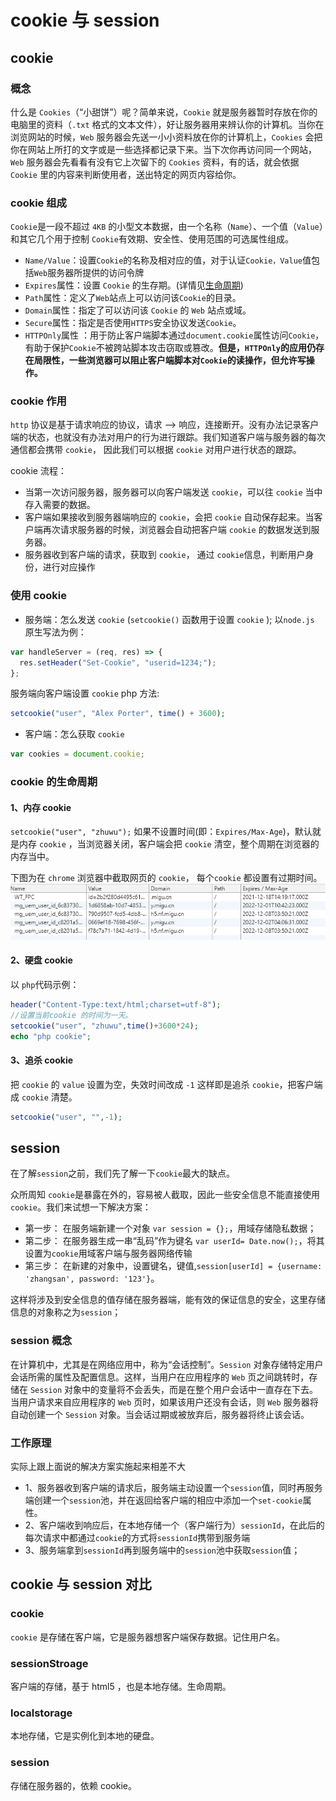 # cookie 与 session

## cookie

### 概念

什么是 `Cookies`（“小甜饼”）呢？简单来说，`Cookie` 就是服务器暂时存放在你的电脑里的资料（`.txt` 格式的文本文件），好让服务器用来辨认你的计算机。当你在浏览网站的时候，`Web` 服务器会先送一小小资料放在你的计算机上，`Cookies` 会把你在网站上所打的文字或是一些选择都记录下来。当下次你再访问同一个网站，`Web` 服务器会先看看有没有它上次留下的 `Cookies` 资料，有的话，就会依据 `Cookie` 里的内容来判断使用者，送出特定的网页内容给你。

### cookie 组成

`Cookie`是一段不超过 `4KB` 的小型文本数据，由一个名称（`Name`）、一个值（`Value`）和其它几个用于控制 `Cookie`有效期、安全性、使用范围的可选属性组成。

- `Name/Value`：设置`Cookie`的名称及相对应的值，对于认证`Cookie，Value`值包括`Web`服务器所提供的访问令牌
- `Expires`属性：设置 `Cookie` 的生存期。(详情见[生命周期](/node/node_05_cookie和session.html#cookie-的生命周期))
- `Path`属性：定义了`Web`站点上可以访问该`Cookie`的目录。
- `Domain`属性：指定了可以访问该 `Cookie` 的 `Web` 站点或域。
- `Secure`属性：指定是否使用`HTTPS`安全协议发送`Cookie`。
- `HTTPOnly`属性 ：用于防止客户端脚本通过`document.cookie`属性访问`Cookie`，有助于保护`Cookie`不被跨站脚本攻击窃取或篡改。**但是，`HTTPOnly`的应用仍存在局限性，一些浏览器可以阻止客户端脚本对`Cookie`的读操作，但允许写操作。**

### cookie 作用

`http` 协议是基于请求响应的协议，请求 --> 响应，连接断开。没有办法记录客户端的状态，也就没有办法对用户的行为进行跟踪。我们知道客户端与服务器的每次通信都会携带 `cookie`， 因此我们可以根据 `cookie` 对用户进行状态的跟踪。

cookie 流程：

- 当第一次访问服务器，服务器可以向客户端发送 `cookie`，可以往 `cookie` 当中存入需要的数据。
- 客户端如果接收到服务器端响应的 `cookie`，会把 `cookie` 自动保存起来。当客户端再次请求服务器的时候，浏览器会自动把客户端 `cookie` 的数据发送到服务器。
- 服务器收到客户端的请求，获取到 `cookie`， 通过 `cookie`信息，判断用户身份，进行对应操作

### 使用 cookie

- 服务端：怎么发送 `cookie` (`setcookie()` 函数用于设置 `cookie` );
  以`node.js` 原生写法为例：

```js
var handleServer = (req, res) => {
  res.setHeader("Set-Cookie", "userid=1234;");
};
```

服务端向客户端设置 `cookie` php 方法:

```php
setcookie("user", "Alex Porter", time() + 3600);
```

- 客户端：怎么获取 `cookie`

```js
var cookies = document.cookie;
```

### cookie 的生命周期

#### 1、内存 cookie

`setcookie("user", "zhuwu");` 如果不设置时间(即：`Expires/Max-Age`)，默认就是内存 `cookie` ，当浏览器关闭，客户端会把 `cookie` 清空，整个周期在浏览器的内存当中。

下图为在 `chrome` 浏览器中截取网页的 `cookie`， 每个`cookie` 都设置有过期时间。
![image](/imgs/node/cookie_expires.png)

#### 2、硬盘 cookie

以 `php`代码示例：

```php
header("Content-Type:text/html;charset=utf-8");
//设置当前cookie 的时间为一天。
setcookie("user", "zhuwu",time()+3600*24);
echo "php cookie";
```

#### 3、追杀 cookie

把 `cookie` 的 `value` 设置为空，失效时间改成 `-1` 这样即是追杀 `cookie`，把客户端成 `cookie` 清楚。

```php
setcookie("user", "",-1);
```

## session

在了解`session`之前，我们先了解一下`cookie`最大的缺点。

众所周知 `cookie`是暴露在外的，容易被人截取，因此一些安全信息不能直接使用`cookie`。我们来试想一下解决方案：

- 第一步： 在服务端新建一个对象 `var session = {};`，用域存储隐私数据；
- 第二步： 在服务器生成一串“乱码”作为键名 `var userId= Date.now();`，将其设置为`cookie`用域客户端与服务器网络传输
- 第三步： 在新建的对象中，设置键名，键值,`session[userId] = {username: 'zhangsan', password: '123'}`。

这样将涉及到安全信息的值存储在服务器端，能有效的保证信息的安全，这里存储信息的对象称之为`session`；

### session 概念

在计算机中，尤其是在网络应用中，称为“会话控制”。`Session` 对象存储特定用户会话所需的属性及配置信息。这样，当用户在应用程序的 `Web` 页之间跳转时，存储在 `Session` 对象中的变量将不会丢失，而是在整个用户会话中一直存在下去。当用户请求来自应用程序的 `Web` 页时，如果该用户还没有会话，则 `Web` 服务器将自动创建一个 `Session` 对象。当会话过期或被放弃后，服务器将终止该会话。

### 工作原理

实际上跟上面说的解决方案实施起来相差不大

- 1、服务器收到客户端的请求后，服务端主动设置一个`session`值，同时再服务端创建一个`session`池，并在返回给客户端的相应中添加一个`set-cookie`属性。
- 2、客户端收到响应后，在本地存储一个（客户端行为）`sessionId`，在此后的每次请求中都通过`cookie`的方式将`sessionId`携带到服务端
- 3、服务端拿到`sessionId`再到服务端中的`session`池中获取`session`值；

## cookie 与 session 对比

### cookie

`cookie` 是存储在客户端，它是服务器想客户端保存数据。记住用户名。

### sessionStroage

客户端的存储，基于 html5 ，也是本地存储。生命周期。

### localstorage

本地存储，它是实例化到本地的硬盘。

### session

存储在服务器的，依赖 cookie。
